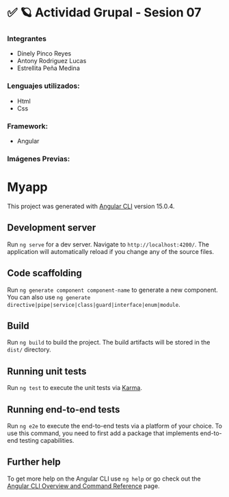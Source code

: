 <h1>✅ 🪐 Actividad Grupal - Sesion 07</h1>
<h3>Integrantes</h3>
<ul>
<li>Dinely Pinco Reyes</li>
<li>Antony Rodriguez Lucas</li>
<li> Estrellita Peña Medina</li>
</ul>

<h3>Lenguajes utilizados:</h3>
<ul>
<li>Html</li>
<li>Css</li>
</ul>

<h3>Framework:</h3>
<ul>
<li>Angular</li>
</ul>

<h3>Imágenes Previas:</h3>















# Myapp

This project was generated with [Angular CLI](https://github.com/angular/angular-cli) version 15.0.4.

## Development server

Run `ng serve` for a dev server. Navigate to `http://localhost:4200/`. The application will automatically reload if you change any of the source files.

## Code scaffolding

Run `ng generate component component-name` to generate a new component. You can also use `ng generate directive|pipe|service|class|guard|interface|enum|module`.

## Build

Run `ng build` to build the project. The build artifacts will be stored in the `dist/` directory.

## Running unit tests

Run `ng test` to execute the unit tests via [Karma](https://karma-runner.github.io).

## Running end-to-end tests

Run `ng e2e` to execute the end-to-end tests via a platform of your choice. To use this command, you need to first add a package that implements end-to-end testing capabilities.

## Further help

To get more help on the Angular CLI use `ng help` or go check out the [Angular CLI Overview and Command Reference](https://angular.io/cli) page.
